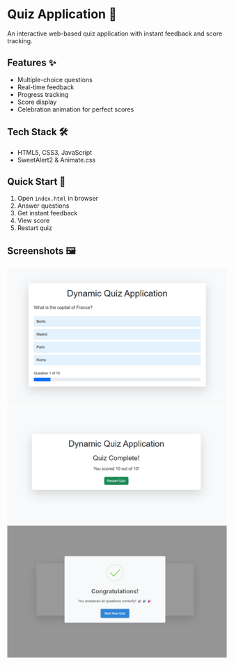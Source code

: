 # Quiz Application 📝

An interactive web-based quiz application with instant feedback and score tracking.

## Features ✨
- Multiple-choice questions
- Real-time feedback
- Progress tracking
- Score display
- Celebration animation for perfect scores

## Tech Stack 🛠️
- HTML5, CSS3, JavaScript
- SweetAlert2 & Animate.css

## Quick Start 🚀
1. Open `index.html` in browser
2. Answer questions
3. Get instant feedback
4. View score
5. Restart quiz

## Screenshots 🖼️
![Quiz Interface](./images/1.png)
![Quiz Results](./images/2.png)
![Quiz Feedback](./images/3.png)
